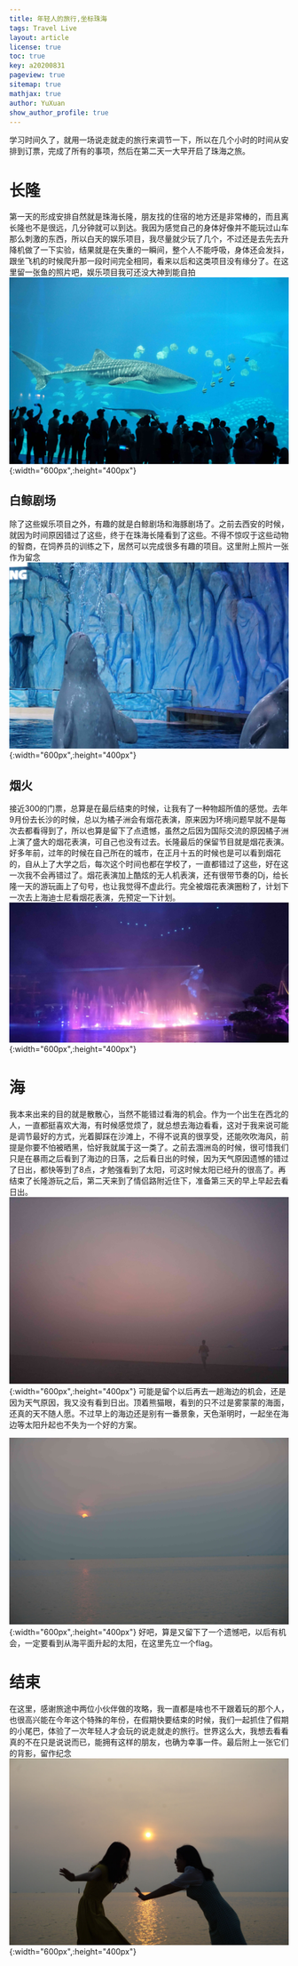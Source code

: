 ```yaml
---
title: 年轻人的旅行,坐标珠海
tags: Travel Live
layout: article
license: true
toc: true
key: a20200831
pageview: true
sitemap: true
mathjax: true
author: YuXuan
show_author_profile: true
---
```

学习时间久了，就用一场说走就走的旅行来调节一下，所以在几个小时的时间从安排到订票，完成了所有的事项，然后在第二天一大早开启了珠海之旅。
<!--more-->
# 长隆
第一天的形成安排自然就是珠海长隆，朋友找的住宿的地方还是非常棒的，而且离长隆也不是很远，几分钟就可以到达。我因为感觉自己的身体好像并不能玩过山车那么刺激的东西，所以白天的娱乐项目，我尽量就少玩了几个，不过还是去先去升降机做了一下实验，结果就是在失重的一瞬间，整个人不能呼吸，身体还会发抖，跟坐飞机的时候爬升那一段时间完全相同，看来以后和这类项目没有缘分了。在这里留一张鱼的照片吧，娱乐项目我可还没大神到能自拍
![png](/assets/images/20200831/zoo.jpg){:width="600px",:height="400px"}
## 白鲸剧场
除了这些娱乐项目之外，有趣的就是白鲸剧场和海豚剧场了。之前去西安的时候，就因为时间原因错过了这些，终于在珠海长隆看到了这些。不得不惊叹于这些动物的智商，在饲养员的训练之下，居然可以完成很多有趣的项目。这里附上照片一张作为留念
![png](/assets/images/20200831/bj1.jpg){:width="600px",:height="400px"}
## 烟火
接近300的门票，总算是在最后结束的时候，让我有了一种物超所值的感觉。去年9月份去长沙的时候，总以为橘子洲会有烟花表演，原来因为环境问题早就不是每次去都看得到了，所以也算是留下了点遗憾，虽然之后因为国际交流的原因橘子洲上演了盛大的烟花表演，可自己也没有过去。长隆最后的保留节目就是烟花表演。好多年前，过年的时候在自己所在的城市，在正月十五的时候也是可以看到烟花的，自从上了大学之后，每次这个时间也都在学校了，一直都错过了这些，好在这一次我不会再错过了。烟花表演加上酷炫的无人机表演，还有很带节奏的Dj，给长隆一天的游玩画上了句号，也让我觉得不虚此行。完全被烟花表演圈粉了，计划下一次去上海迪士尼看烟花表演，先预定一下计划。
![png](/assets/images/20200831/yh1.jpg){:width="600px",:height="400px"}
# 海
我本来出来的目的就是散散心，当然不能错过看海的机会。作为一个出生在西北的人，一直都挺喜欢大海，有时候感觉烦了，就总想去海边看看，这对于我来说可能是调节最好的方式，光着脚踩在沙滩上，不得不说真的很享受，还能吹吹海风，前提是你要不怕被晒黑，恰好我就属于这一类了。之前去涠洲岛的时候，很可惜我们只是在暴雨之后看到了海边的日落，之后看日出的时候，因为天气原因遗憾的错过了日出，都快等到了8点，才勉强看到了太阳，可这时候太阳已经升的很高了。再结束了长隆游玩之后，第二天来到了情侣路附近住下，准备第三天的早上早起去看日出。
![png](/assets/images/20200831/sun1.jpg){:width="600px",:height="400px"}
可能是留个以后再去一趟海边的机会，还是因为天气原因，我又没有看到日出。顶着熊猫眼，看到的只不过是雾蒙蒙的海面，还真的天不随人愿。不过早上的海边还是别有一番景象，天色渐明时，一起坐在海边等太阳升起也不失为一个好的方案。


![png](/assets/images/20200831/sun2.jpg){:width="600px",:height="400px"}
好吧，算是又留下了一个遗憾吧，以后有机会，一定要看到从海平面升起的太阳，在这里先立一个flag。
# 结束
在这里，感谢旅途中两位小伙伴做的攻略，我一直都是啥也不干跟着玩的那个人，也很高兴能在今年这个特殊的年份，在假期快要结束的时候，我们一起抓住了假期的小尾巴，体验了一次年轻人才会玩的说走就走的旅行。世界这么大，我想去看看真的不在只是说说而已，能拥有这样的朋友，也确为幸事一件。最后附上一张它们的背影，留作纪念
![png](/assets/images/20200831/friend.jpg){:width="600px",:height="400px"}
